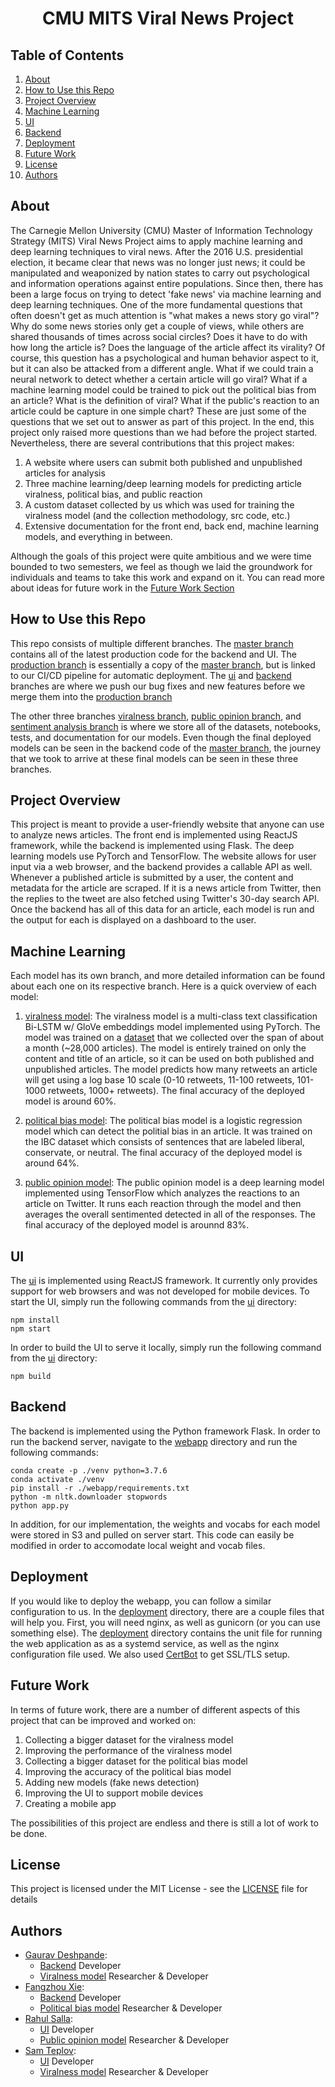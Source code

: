 <div align="center">

# CMU MITS Viral News Project

</div>

## Table of Contents
1. [About](#about)
2. [How to Use this Repo](#how-to-use-this-repo)
3. [Project Overview](#project-overview)
4. [Machine Learning](#machine-learning)
5. [UI](#ui)
6. [Backend](#backend)
7. [Deployment](#deployment)
8. [Future Work](#future-work)
9. [License](#license)
10. [Authors](#authors)

## About
The Carnegie Mellon University (CMU) Master of Information Technology Strategy (MITS) Viral News Project aims to apply machine learning and deep learning techniques to viral news. After the 2016 U.S. presidential election, it became clear that news was no longer just news; it could be manipulated and weaponized by nation states to carry out psychological and information operations against entire populations. Since then, there has been a large focus on trying to detect 'fake news' via machine learning and deep learning techniques. One of the more fundamental questions that often doesn't get as much attention is "what makes a news story go viral"? Why do some news stories only get a couple of views, while others are shared thousands of times across social circles? Does it have to do with how long the article is? Does the language of the article affect its virality? Of course, this question has a psychological and human behavior aspect to it, but it can also be attacked from a different angle. What if we could train a neural network to detect whether a certain article will go viral? What if a machine learning model could be trained to pick out the political bias from an article? What is the definition of viral? What if the public's reaction to an article could be capture in one simple chart? These are just some of the questions that we set out to answer as part of this project. In the end, this project only raised more questions than we had before the project started. Nevertheless, there are several contributions that this project makes:

1. A website where users can submit both published and unpublished articles for analysis
2. Three machine learning/deep learning models for predicting article viralness, political bias, and public reaction
3. A custom dataset collected by us which was used for training the viralness model (and the collection methodology, src code, etc.)
4. Extensive documentation for the front end, back end, machine learning models, and everything in between.

Although the goals of this project were quite ambitious and we were time bounded to two semesters, we feel as though we laid the groundwork for individuals and teams to take this work and expand on it. You can read more about ideas for future work in the [Future Work Section](#future-work) 

## How to Use this Repo

This repo consists of multiple different branches. The [master branch](https://github.com/raaahulss/project_viralnews) contains all of the latest production code for the backend and UI. The [production branch](https://github.com/raaahulss/project_viralnews/tree/production) is essentially a copy of the [master branch](https://github.com/raaahulss/project_viralnews), but is linked to our CI/CD pipeline for automatic deployment. The [ui](https://github.com/raaahulss/project_viralnews/tree/ui) and [backend](https://github.com/raaahulss/project_viralnews/tree/backend) branches are where we push our bug fixes and new features before we merge them into the [production branch](https://github.com/raaahulss/project_viralnews/tree/production)

The other three branches [viralness branch](https://github.com/raaahulss/project_viralnews/tree/viralness), [public opinion branch](https://github.com/raaahulss/project_viralnews/tree/public_opinion), and [sentiment analysis branch](https://github.com/raaahulss/project_viralnews/tree/sentiment_analysis) is where we store all of the datasets, notebooks, tests, and documentation for our models. Even though the final deployed models can be seen in the backend code of the [master branch](https://github.com/raaahulss/project_viralnews), the journey that we took to arrive at these final models can be seen in these three branches. 



## Project Overview

This project is meant to provide a user-friendly website that anyone can use to analyze news articles. The front end is implemented using ReactJS framework, while the backend is implemented using Flask. The deep learning models use PyTorch and TensorFlow. The website allows for user input via a web browser, and the backend provides a callable API as well. Whenever a published article is submitted by a user, the content and metadata for the article are scraped. If it is a news article from Twitter, then the replies to the tweet are also fetched using Twitter's 30-day search API. Once the backend has all of this data for an article, each model is run and the output for each is displayed on a dashboard to the user. 



## Machine Learning

Each model has its own branch, and more detailed information can be found about each one on its respective branch. Here is a quick overview of each model:
1. [viralness model](https://github.com/raaahulss/project_viralnews/tree/viralness): The viralness model is a multi-class text classification Bi-LSTM w/ GloVe embeddings model implemented using PyTorch. The model was trained on a [dataset](https://github.com/raaahulss/project_viralnews/tree/viralness/dataset) that we collected over the span of about a month (~28,000 articles). The model is entirely trained on only the content and title of an article, so it can be used on both published and unpublished articles. The model predicts how many retweets an article will get using a log base 10 scale (0-10 retweets, 11-100 retweets, 101-1000 retweets, 1000+ retweets). The final accuracy of the deployed model is around 60%. 

2. [political bias model](https://github.com/raaahulss/project_viralnews/tree/sentiment_analysis): The political bias model is a logistic regression model which can detect the politial bias in an article. It was trained on the IBC dataset which consists of sentences that are labeled liberal, conservate, or neutral. The final accuracy of the deployed model is around 64%. 

3. [public opinion model](https://github.com/raaahulss/project_viralnews/tree/public_opinion): The public opinion model is a deep learning model implemented using TensorFlow which analyzes the reactions to an article on Twitter. It runs each reaction through the model and then averages the overall sentimented detected in all of the responses. The final accuracy of the deployed model is arounnd 83%. 

## UI

The [ui](https://github.com/raaahulss/project_viralnews/tree/master/ui) is implemented using ReactJS framework. It currently only provides support for web browsers and was not developed for mobile devices. To start the UI, simply run the following commands from the [ui](https://github.com/raaahulss/project_viralnews/tree/master/ui) directory:

```
npm install
npm start
```

In order to build the UI to serve it locally, simply run the following command from the [ui](https://github.com/raaahulss/project_viralnews/tree/master/ui) directory:

```
npm build
```

## Backend

The backend is implemented using the Python framework Flask. In order to run the backend server, navigate to the [webapp](https://github.com/raaahulss/project_viralnews/tree/master/webapp) directory and run the following commands:

```
conda create -p ./venv python=3.7.6
conda activate ./venv
pip install -r ./webapp/requirements.txt
python -m nltk.downloader stopwords
python app.py
```
In addition, for our implementation, the weights and vocabs for each model were stored in S3 and pulled on server start. This code can easily be modified in order to accomodate local weight and vocab files.  

## Deployment

If you would like to deploy the webapp, you can follow a similar configuration to us. In the [deployment](https://github.com/raaahulss/project_viralnews/tree/ui/deployment/backend) directory, there are a couple files that will help you. First, you will need nginx, as well as gunicorn (or you can use something else). The [deployment](https://github.com/raaahulss/project_viralnews/tree/ui/deployment/backend) directory contains the unit file for running the web application as as a systemd service, as well as the nginx configuration file used. We also used [CertBot](https://certbot.eff.org/) to get SSL/TLS setup. 

## Future Work

In terms of future work, there are a number of different aspects of this project that can be improved and worked on:
1. Collecting a bigger dataset for the viralness model
2. Improving the performance of the viralness model
3. Collecting a bigger dataset for the political bias model
4. Improving the accuracy of the political bias model
5. Adding new models (fake news detection) 
6. Improving the UI to support mobile devices
7. Creating a mobile app

The possibilities of this project are endless and there is still a lot of work to be done. 


## License

This project is licensed under the MIT License - see the [LICENSE](https://github.com/raaahulss/project_viralnews/blob/master/LICENSE) file for details


## Authors

- [Gaurav Deshpande](https://github.com/g2des):
  - [Backend](https://github.com/raaahulss/project_viralnews/tree/master/webapp) Developer
  - [Viralness model](https://github.com/raaahulss/project_viralnews/tree/viralness) Researcher & Developer
- [Fangzhou Xie](https://github.com/fangzhouxie):
  - [Backend](https://github.com/raaahulss/project_viralnews/tree/master/webapp) Developer
  - [Political bias model](https://github.com/raaahulss/project_viralnews/tree/sentiment_analysis) Researcher & Developer
- [Rahul Salla](https://github.com/raaahulss):
  - [UI](https://github.com/raaahulss/project_viralnews/tree/master/ui) Developer 
  - [Public opinion model](https://github.com/raaahulss/project_viralnews/tree/public_opinion) Researcher & Developer
- [Sam Teplov](https://github.com/samteplov):
  - [UI](https://github.com/raaahulss/project_viralnews/tree/master/ui) Developer
  - [Viralness model](https://github.com/raaahulss/project_viralnews/tree/viralness) Researcher & Developer
